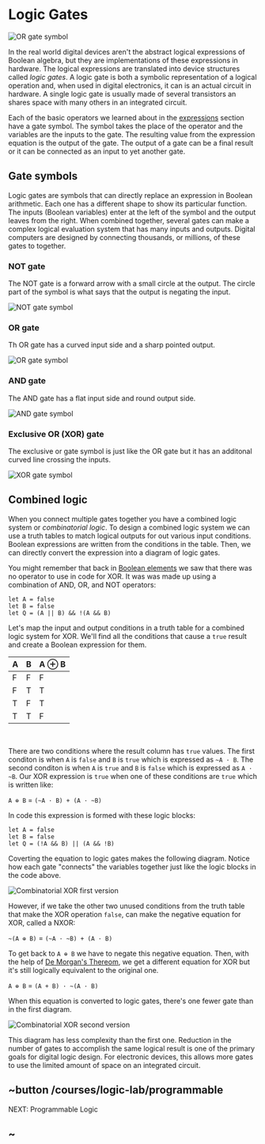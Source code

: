 # Logic Gates

![OR gate symbol](/static/courses/logic-lab/logic-gates/full-adder.png)

In the real world digital devices aren't the abstract logical expressions of Boolean algebra, but they are implementations of these expressions in hardware. The logical expressions are translated into device structures called _logic gates_. A logic gate is both a symbolic representation of a logical operation and, when used in digital electronics, it can is an actual circuit in hardware. A single logic gate is usually made of several transistors an shares space with many others in an integrated circuit.

Each of the basic operators we learned about in the [expressions](/courses/logic-lab/expressions) section have a gate symbol. The symbol takes the place of the operator and the variables are the inputs to the gate. The resulting value from the expression equation is the output of the gate. The output of a gate can be a final result or it can be connected as an input to yet another gate.

## Gate symbols

Logic gates are symbols that can directly replace an expression in Boolean arithmetic. Each one has a different shape to show its particular function. The inputs (Boolean variables) enter at the left of the symbol and the output leaves from the right. When combined together, several gates can make a complex logical evaluation system that has many inputs and outputs. Digital computers are designed by connecting thousands, or millions, of these gates to together.

### NOT gate

The NOT gate is a forward arrow with a small circle at the output. The circle part of the symbol is what says that the output is negating the input.

![NOT gate symbol](/static/courses/logic-lab/logic-gates/not-gate.png)

### OR gate

Th OR gate has a curved input side and a sharp pointed output.

![OR gate symbol](/static/courses/logic-lab/logic-gates/or-gate.png)

### AND gate

The AND gate has a flat input side and round output side.

![AND gate symbol](/static/courses/logic-lab/logic-gates/and-gate.png)

### Exclusive OR (XOR) gate

The exclusive or gate symbol is just like the OR gate but it has an additonal curved line crossing the inputs.

![XOR gate symbol](/static/courses/logic-lab/logic-gates/xor-gate.png)

## Combined logic

When you connect multiple gates together you have a combined logic system or _combinatorial logic_. To design a combined logic system we can use a truth tables to match logical outputs for out various input conditions. Boolean expressions are written from the conditions in the table. Then, we can directly convert the expression into a diagram of logic gates.

You might remember that back in [Boolean elements](/courses/logic-lab/elements#xor) we saw that there was no operator to use in code for XOR. It was was made up using a combination of AND, OR, and NOT operators:

```block
let A = false
let B = false
let Q = (A || B) && !(A && B)
```

Let's map the input and output conditions in a truth table for a combined logic system for XOR. We'll find all the conditions that cause a ``true`` result and create a Boolean expression for them.

A | B | A ⊕ B
-|-|-
F | F | F
F| T | T
T| F | T
T | T | F
<br/>

There are two conditions where the result column has ``true`` values. The first conditon is when ``A`` is ``false`` and ``B`` is ``true`` which is expressed as ``~A · B``. The second conditon is when ``A`` is ``true`` and ``B`` is ``false`` which is expressed as ``A · ~B``. Our XOR expression is ``true`` when one of these conditions are ``true`` which is written like:

``A ⊕ B`` = ``(~A · B) + (A · ~B)``

In code this expression is formed with these logic blocks:

```block
let A = false
let B = false
let Q = (!A && B) || (A && !B)
```

Coverting the equation to logic gates makes the following diagram. Notice how each gate "connects" the variables together just like the logic blocks in the code above.

![Combinatorial XOR first version](/static/courses/logic-lab/logic-gates/combinatorial1-xor.png)

However, if we take the other two unused conditions from the truth table that make the XOR operation ``false``, can make the negative equation for XOR, called a NXOR:

``~(A ⊕ B)`` = ``(~A · ~B) + (A · B)``

To get back to ``A ⊕ B`` we have to negate this negative equation. Then, with the help of [De Morgan's Thereom](/courses/logic-lab/expressions#de-morgan-s-thereom), we get a different equation for XOR but it's still logically equivalent to the original one.

``A ⊕ B`` = ``(A + B) · ~(A · B)``

When this equation is converted to logic gates, there's one fewer gate than in the first diagram.

![Combinatorial XOR second version](/static/courses/logic-lab/logic-gates/combinatorial2-xor.png)

This diagram has less complexity than the first one. Reduction in the number of gates to accomplish the same logical result is one of the primary goals for digital logic design. For electronic devices, this allows more gates to use the limited amount of space on an integrated circuit.

## ~button /courses/logic-lab/programmable

NEXT: Programmable Logic

## ~